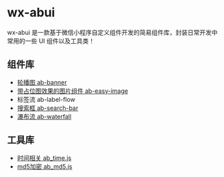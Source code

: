 # wx-abui
wx-abui 是一款基于微信小程序自定义组件开发的简易组件库，封装日常开发中常用的一些 UI 组件以及工具类！

## 组件库
- [轮播图 ab-banner](https://www.jianshu.com/p/6523749f0205)
- [带占位图效果的图片组件 ab-easy-image](https://www.jianshu.com/p/483dbc8bae83)
- 标签流 ab-label-flow
- [搜索框 ab-search-bar](https://www.jianshu.com/p/413d55ee16ec)
- [瀑布流 ab-waterfall](https://www.jianshu.com/p/8665580744b7)

## 工具库
- [时间相关 ab_time.js](https://github.com/albert-lii/wx-abui/blob/master/abui/utils/ab_time.js)
- [md5加密 ab_md5.js](https://github.com/albert-lii/wx-abui/blob/master/abui/utils/ab_md5.js)
